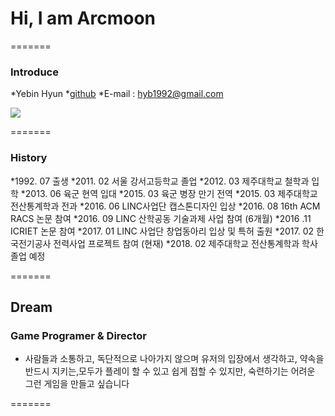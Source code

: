 # Hi, I am Arcmoon

=======

### Introduce

*Yebin Hyun
*[github](http://github.com/hyb1992)
*E-mail : hyb1992@gmail.com

![](https://drive.google.com/open?id=0B3C_awp2rlF3eUtEUWtoUjllQzA)

=======

### History

*1992. 07 출생
*2011. 02 서울 강서고등학교 졸업
*2012. 03 제주대학교 철학과 입학
*2013. 06 육군 현역 입대
*2015. 03 육군 병장 만기 전역
*2015. 03 제주대학교 전산통계학과 전과
*2016. 06 LINC사업단 캡스톤디자인 입상
*2016. 08 16th ACM RACS 논문 참여
*2016. 09 LINC 산학공동 기술과제 사업 참여 (6개월)
*2016 .11 ICRIET 논문 참여
*2017. 01 LINC 사업단 창업동아리 입상 및 특허 출원
*2017. 02 한국전기공사 전력사업 프로젝트 참여 (현재)
*2018. 02 제주대학교 전산통계학과 학사 졸업 예정

=======

## Dream

### Game Programer & Director

* 사람들과 소통하고, 독단적으로 나아가지 않으며 유저의 입장에서 생각하고, 약속을 반드시 지키는,모두가 플레이 할 수 있고 쉽게 접할 수 있지만, 숙련하기는 어려운 그런 게임을 만들고 싶습니다

=======

